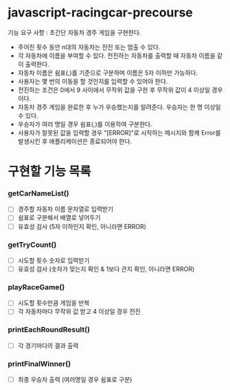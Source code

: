 # javascript-racingcar-precourse

기능 요구 사항 : 초간단 자동차 경주 게임을 구현한다.

-   주어진 횟수 동안 n대의 자동차는 전진 또는 멈출 수 있다.
-   각 자동차에 이름을 부여할 수 있다. 전진하는 자동차를 출력할 때 자동차 이름을 같이 출력한다.
-   자동차 이름은 쉼표(,)를 기준으로 구분하며 이름은 5자 이하만 가능하다.
-   사용자는 몇 번의 이동을 할 것인지를 입력할 수 있어야 한다.
-   전진하는 조건은 0에서 9 사이에서 무작위 값을 구한 후 무작위 값이 4 이상일 경우이다.
-   자동차 경주 게임을 완료한 후 누가 우승했는지를 알려준다. 우승자는 한 명 이상일 수 있다.
-   우승자가 여러 명일 경우 쉼표(,)를 이용하여 구분한다.
-   사용자가 잘못된 값을 입력할 경우 "[ERROR]"로 시작하는 메시지와 함께 Error를 발생시킨 후 애플리케이션은 종료되어야 한다.

# 구현할 기능 목록

### getCarNameList()

-   [ ] 경주할 자동차 이름 문자열로 입력받기
-   [ ] 쉼표로 구분해서 배열로 넣어두기
-   [ ] 유효성 검사 (5자 이하인지 확인, 아니라면 ERROR)

### getTryCount()

-   [ ] 시도할 횟수 숫자로 입력받기
-   [ ] 유효성 검사 (숫자가 맞는지 확인 & 1보다 큰지 확인, 아니라면 ERROR)

### playRaceGame()

-   [ ] 시도할 횟수만큼 게임을 반복
-   [ ] 각 자동차마다 무작위 값 받고 4 이상일 경우 전진

### printEachRoundResult()

-   [ ] 각 경기마다의 결과 출력

### printFinalWinner()

-   [ ] 최종 우승자 출력 (여러명일 경우 쉼표로 구분)
